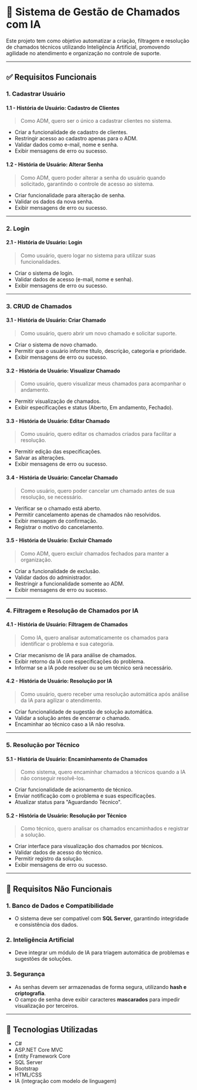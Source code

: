 # 📡 Sistema de Gestão de Chamados com IA

Este projeto tem como objetivo automatizar a criação, filtragem e resolução de chamados técnicos utilizando Inteligência Artificial, promovendo agilidade no atendimento e organização no controle de suporte.

---

## ✅ Requisitos Funcionais

### 1. Cadastrar Usuário

#### 1.1 - História de Usuário: Cadastro de Clientes
> Como ADM, quero ser o único a cadastrar clientes no sistema.

- Criar a funcionalidade de cadastro de clientes.
- Restringir acesso ao cadastro apenas para o ADM.
- Validar dados como e-mail, nome e senha.
- Exibir mensagens de erro ou sucesso.

#### 1.2 - História de Usuário: Alterar Senha
> Como ADM, quero poder alterar a senha do usuário quando solicitado, garantindo o controle de acesso ao sistema.

- Criar funcionalidade para alteração de senha.
- Validar os dados da nova senha.
- Exibir mensagens de erro ou sucesso.

---

### 2. Login

#### 2.1 - História de Usuário: Login
> Como usuário, quero logar no sistema para utilizar suas funcionalidades.

- Criar o sistema de login.
- Validar dados de acesso (e-mail, nome e senha).
- Exibir mensagens de erro ou sucesso.

---

### 3. CRUD de Chamados

#### 3.1 - História de Usuário: Criar Chamado
> Como usuário, quero abrir um novo chamado e solicitar suporte.

- Criar o sistema de novo chamado.
- Permitir que o usuário informe título, descrição, categoria e prioridade.
- Exibir mensagens de erro ou sucesso.

#### 3.2 - História de Usuário: Visualizar Chamado
> Como usuário, quero visualizar meus chamados para acompanhar o andamento.

- Permitir visualização de chamados.
- Exibir especificações e status (Aberto, Em andamento, Fechado).

#### 3.3 - História de Usuário: Editar Chamado
> Como usuário, quero editar os chamados criados para facilitar a resolução.

- Permitir edição das especificações.
- Salvar as alterações.
- Exibir mensagens de erro ou sucesso.

#### 3.4 - História de Usuário: Cancelar Chamado
> Como usuário, quero poder cancelar um chamado antes de sua resolução, se necessário.

- Verificar se o chamado está aberto.
- Permitir cancelamento apenas de chamados não resolvidos.
- Exibir mensagem de confirmação.
- Registrar o motivo do cancelamento.

#### 3.5 - História de Usuário: Excluir Chamado
> Como ADM, quero excluir chamados fechados para manter a organização.

- Criar a funcionalidade de exclusão.
- Validar dados do administrador.
- Restringir a funcionalidade somente ao ADM.
- Exibir mensagens de erro ou sucesso.

---

### 4. Filtragem e Resolução de Chamados por IA

#### 4.1 - História de Usuário: Filtragem de Chamados
> Como IA, quero analisar automaticamente os chamados para identificar o problema e sua categoria.

- Criar mecanismo de IA para análise de chamados.
- Exibir retorno da IA com especificações do problema.
- Informar se a IA pode resolver ou se um técnico será necessário.

#### 4.2 - História de Usuário: Resolução por IA
> Como usuário, quero receber uma resolução automática após análise da IA para agilizar o atendimento.

- Criar funcionalidade de sugestão de solução automática.
- Validar a solução antes de encerrar o chamado.
- Encaminhar ao técnico caso a IA não resolva.

---

### 5. Resolução por Técnico

#### 5.1 - História de Usuário: Encaminhamento de Chamados
> Como sistema, quero encaminhar chamados a técnicos quando a IA não conseguir resolvê-los.

- Criar funcionalidade de acionamento de técnico.
- Enviar notificação com o problema e suas especificações.
- Atualizar status para "Aguardando Técnico".

#### 5.2 - História de Usuário: Resolução por Técnico
> Como técnico, quero analisar os chamados encaminhados e registrar a solução.

- Criar interface para visualização dos chamados por técnicos.
- Validar dados de acesso do técnico.
- Permitir registro da solução.
- Exibir mensagens de erro ou sucesso.

---

## 🚫 Requisitos Não Funcionais

### 1. Banco de Dados e Compatibilidade
- O sistema deve ser compatível com **SQL Server**, garantindo integridade e consistência dos dados.

### 2. Inteligência Artificial
- Deve integrar um módulo de IA para triagem automática de problemas e sugestões de soluções.

### 3. Segurança
- As senhas devem ser armazenadas de forma segura, utilizando **hash e criptografia**.
- O campo de senha deve exibir caracteres **mascarados** para impedir visualização por terceiros.

---

## 📌 Tecnologias Utilizadas
- C#
- ASP.NET Core MVC
- Entity Framework Core
- SQL Server
- Bootstrap
- HTML/CSS
- IA (integração com modelo de linguagem)

